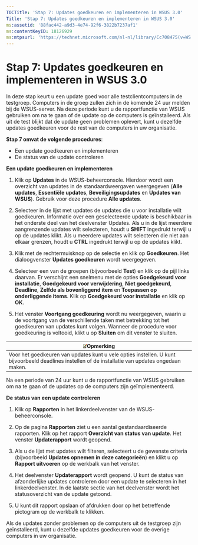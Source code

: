 ```yaml
---
TOCTitle: 'Stap 7: Updates goedkeuren en implementeren in WSUS 3.0'
Title: 'Stap 7: Updates goedkeuren en implementeren in WSUS 3.0'
ms:assetid: '88fac442-a9d3-4e74-92f6-3822b7237af1'
ms:contentKeyID: 18126929
ms:mtpsurl: 'https://technet.microsoft.com/nl-nl/library/Cc708475(v=WS.10)'
---
```


Stap 7: Updates goedkeuren en implementeren in WSUS 3.0
=======================================================

In deze stap keurt u een update goed voor alle testclientcomputers in de testgroep. Computers in de groep zullen zich in de komende 24 uur melden bij de WSUS-server. Na deze periode kunt u de rapportfunctie van WSUS gebruiken om na te gaan of de update op de computers is geïnstalleerd. Als uit de test blijkt dat de update geen problemen oplevert, kunt u dezelfde updates goedkeuren voor de rest van de computers in uw organisatie.

**Stap 7 omvat de volgende procedures**:

-   Een update goedkeuren en implementeren
-   De status van de update controleren

**Een update goedkeuren en implementeren**
1.  Klik op **Updates** in de WSUS-beheerconsole. Hierdoor wordt een overzicht van updates in de standaardweergaven weergegeven (**Alle updates**, **Essentiële updates**, **Beveiligingsupdates** en **Updates van WSUS**). Gebruik voor deze procedure **Alle updates**.

2.  Selecteer in de lijst met updates de updates die u voor installatie wilt goedkeuren. Informatie over een geselecteerde update is beschikbaar in het onderste deel van het deelvenster Updates. Als u in de lijst meerdere aangrenzende updates wilt selecteren, houdt u **SHIFT** ingedrukt terwijl u op de updates klikt. Als u meerdere updates wilt selecteren die niet aan elkaar grenzen, houdt u **CTRL** ingedrukt terwijl u op de updates klikt.

3.  Klik met de rechtermuisknop op de selectie en klik op **Goedkeuren**. Het dialoogvenster **Updates goedkeuren** wordt weergegeven.

4.  Selecteer een van de groepen (bijvoorbeeld **Test**) en klik op de pijl links daarvan. Er verschijnt een snelmenu met de opties **Goedgekeurd voor installatie**, **Goedgekeurd voor verwijdering**, **Niet goedgekeurd**, **Deadline**, **Zelfde als bovenliggend item** en **Toepassen op onderliggende items**. Klik op **Goedgekeurd voor installatie** en klik op **OK**.

5.  Het venster **Voortgang goedkeuring** wordt nu weergegeven, waarin u de voortgang van de verschillende taken met betrekking tot het goedkeuren van updates kunt volgen. Wanneer de procedure voor goedkeuring is voltooid, klikt u op **Sluiten** om dit venster te sluiten.

| ![](/security-updates/images/Cc708475.note(WS.10).gif)Opmerking                                                                          |
|-----------------------------------------------------------------------------------------------------------------------------------------------------|
| Voor het goedkeuren van updates kunt u vele opties instellen. U kunt bijvoorbeeld deadlines instellen of de installatie van updates ongedaan maken. |

Na een periode van 24 uur kunt u de rapportfunctie van WSUS gebruiken om na te gaan of de updates op de computers zijn geïmplementeerd.

**De status van een update controleren**
1.  Klik op **Rapporten** in het linkerdeelvenster van de WSUS-beheerconsole.

2.  Op de pagina **Rapporten** ziet u een aantal gestandaardiseerde rapporten. Klik op het rapport **Overzicht van status van update**. Het venster **Updaterapport** wordt geopend.

3.  Als u de lijst met updates wilt filteren, selecteert u de gewenste criteria (bijvoorbeeld **Updates opnemen in deze categorieën**) en klikt u op **Rapport uitvoeren** op de werkbalk van het venster.

4.  Het deelvenster **Updaterapport** wordt geopend. U kunt de status van afzonderlijke updates controleren door een update te selecteren in het linkerdeelvenster. In de laatste sectie van het deelvenster wordt het statusoverzicht van de update getoond.

5.  U kunt dit rapport opslaan of afdrukken door op het betreffende pictogram op de werkbalk te klikken.

Als de updates zonder problemen op de computers uit de testgroep zijn geïnstalleerd, kunt u dezelfde updates goedkeuren voor de overige computers in uw organisatie.
